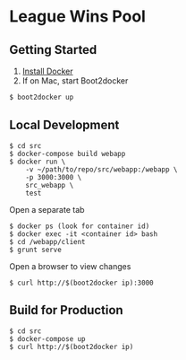 # League Wins Pool

## Getting Started

1. [Install Docker](https://docs.docker.com/installation/)
2. If on Mac, start Boot2docker

 ```bash
$ boot2docker up
```


## Local Development

    $ cd src
    $ docker-compose build webapp
    $ docker run \
        -v ~/path/to/repo/src/webapp:/webapp \
        -p 3000:3000 \
        src_webapp \
        test

Open a separate tab

    $ docker ps (look for container id)
    $ docker exec -it <container id> bash
    $ cd /webapp/client
    $ grunt serve

Open a browser to view changes

    $ curl http://$(boot2docker ip):3000
    

## Build for Production

    $ cd src
    $ docker-compose up
    $ curl http://$(boot2docker ip)
